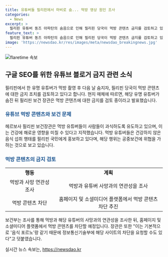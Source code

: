 ```yaml
---
title: 유튜버들 필리핀에서 마비로 숨... 먹방 영상 원인 조사
categories:
  - News
excerpt: >
  필리핀 유튜버 동즈 아파탄의 숨음으로 인해 필리핀 당국이 먹방 콘텐츠 금지를 검토하고 있다. 아파탄은 숨기 전날 먹방 동영상을 올린 후 숨졌는데, 이에 필리핀 보건장관은 먹방 유튜버들이 건강에 해로운 행태를 홍보한다며 이를 지적했다. 조사 결과 먹방과 아파탄의 사망과 연관성이 있다면 먹방 콘텐츠가 금지될 수 있고, 정보통신기술부에 사이트 차단을 요청할 예정이다.
feature_text: >
  필리핀 유튜버 동즈 아파탄의 숨음으로 인해 필리핀 당국이 먹방 콘텐츠 금지를 검토하고 있다. 아파탄은 숨기 전날 먹방 동영상을 올린 후 숨졌는데, 이에 필리핀 보건장관은 먹방 유튜버들이 건강에 해로운 행태를 홍보한다며 이를 지적했다. 조사 결과 먹방과 아파탄의 사망과 연관성이 있다면 먹방 콘텐츠가 금지될 수 있고, 정보통신기술부에 사이트 차단을 요청할 예정이다.
image: 'https://newsdao.kr/res/images/meta/newsdao_breakingnews.jpg'
---
```


<p><img src="https://newsdao.kr/res/images/meta/newsdao_breakingnews.jpg" alt="flaretime 속보" /></p>

<h2 data-ke-size="size26">구글 SEO를 위한 유튜브 블로거 금지 관련 소식</h2>

<p data-ke-size="size16">필리핀에서 한 유명 유튜버가 먹방 촬영 후 다음 날 숨지자, 필리핀 당국이 먹방 콘텐츠에 대한 금지 조치를 검토하고 있다고 합니다. 현지 매체에 따르면, 해당 유명 유튜버가 숨진 뒤 필리핀 보건 장관은 먹방 콘텐츠에 대한 금지를 검토 중이라고 발표했습니다.</p>

<h3><b><span style="color: #1a5490;">유튜브 먹방 콘텐츠와 보건 문제</span></b></h3>

<p data-ke-size="size16">헤르보사 필리핀 보건장관은 먹방 유튜버들이 사람들이 과식하도록 유도하고 있으며, 이는 건강에 해로운 영향을 미칠 수 있다고 지적했습니다. 먹방 유튜버들은 건강하지 않은 음식 섭취 행태를 필리핀 국민에게 홍보하고 있다며, 해당 행위는 공중보건에 위협을 가하는 것으로 보고 있습니다.</p>

<h3><b><span style="color: #1a5490;">먹방 콘텐츠의 금지 검토</span></b></h3>

<table>
    <tr>
        <td style="text-align: center; height: 17px;"><b>행동</b></td>
        <td style="text-align: center; height: 17px;"><b>계획</b></td>
    </tr>
    <tr>
        <td style="text-align: center; height: 17px;">먹방과 사망 연관성 조사</td>
        <td style="text-align: center; height: 17px;">먹방과 유튜버 사망과의 연관성을 조사</td>
    </tr>
    <tr>
        <td style="text-align: center; height: 17px;">먹방 콘텐츠 차단</td>
        <td style="text-align: center; height: 17px;">홈페이지 및 소셜미디어 플랫폼에서 먹방 콘텐츠 차단 추진</td>
    </tr>
</table>

<p data-ke-size="size16">보건부는 조사를 통해 먹방과 해당 유튜버의 사망과의 연관성을 조사한 뒤, 홈페이지 및 소셜미디어 플랫폼에서 먹방 콘텐츠를 차단할 예정입니다. 장관은 또한 "이는 기본적으로 '음식 포르노'랑 같기 때문에 정보통신기술부에 해당 사이트의 차단을 요청할 수도 있다"고 덧붙였습니다.</p>
실시간 뉴스 속보는, <a href="https://newsdao.kr" rel="dofollow">https://newsdao.kr</a>


